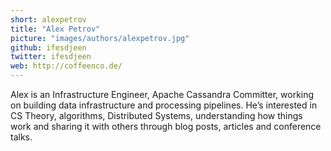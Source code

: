 ```yaml
---
short: alexpetrov
title: "Alex Petrov"
picture: "images/authors/alexpetrov.jpg"
github: ifesdjeen
twitter: ifesdjeen
web: http://coffeenco.de/
---
```


Alex is an Infrastructure Engineer, Apache Cassandra Committer, working on building data
infrastructure and  processing pipelines. He’s interested in CS Theory, algorithms, Distributed Systems,
understanding how things work and sharing it with others through blog posts, articles and
conference talks.